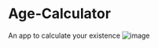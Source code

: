 # Age-Calculator
An app to calculate your existence
![image](https://user-images.githubusercontent.com/41441461/160273079-6662676c-bb6d-42ab-8f65-5bd0fa0a8559.png)
